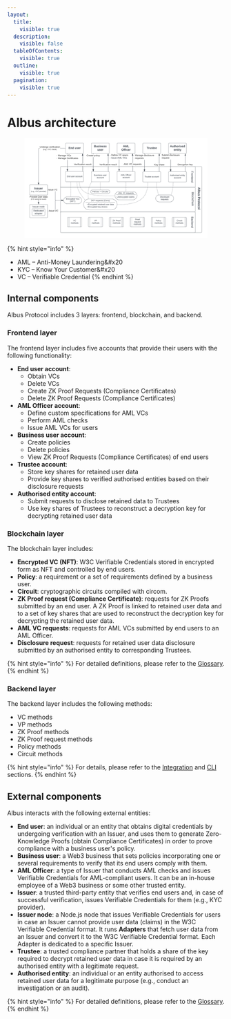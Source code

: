 ```yaml
---
layout:
  title:
    visible: true
  description:
    visible: false
  tableOfContents:
    visible: true
  outline:
    visible: true
  pagination:
    visible: true
---
```


# Albus architecture

<figure><img src="/docs/gitbook-sync/.gitbook/assets/albus-architecture.png" alt="Albus architecture diagram"><figcaption></figcaption></figure>

{% hint style="info" %}
* AML – Anti-Money Laundering&#x20
* KYC – Know Your Customer&#x20
* VC – Verifiable Credential
{% endhint %}

## Internal components

Albus Protocol includes 3 layers: frontend, blockchain, and backend.

### Frontend layer

The frontend layer includes five accounts that provide their users with the following functionality:

* **End user account**:
  * Obtain VCs
  * Delete VCs
  * Create ZK Proof Requests (Compliance Certificates)
  * Delete ZK Proof Requests (Compliance Certificates)
* **AML Officer account**:
  * Define custom specifications for AML VCs
  * Perform AML checks
  * Issue AML VCs for users
* **Business user account**:
  * Create policies
  * Delete policies
  * View ZK Proof Requests (Compliance Certificates) of end users
* **Trustee account**:
  * Store key shares for retained user data
  * Provide key shares to verified authorised entities based on their disclosure requests 
* **Authorised entity account**:
  * Submit requests to disclose retained data to Trustees
  * Use key shares of Trustees to reconstruct a decryption key for decrypting retained user data

### Blockchain layer

The blockchain layer includes:

* **Encrypted VC (NFT)**: W3C Verifiable Credentials stored in encrypted form as NFT and controlled by end users.
* **Policy**: a requirement or a set of requirements defined by a business user.
* **Circuit**: cryptographic circuits compiled with circom.
* **ZK Proof request (Compliance Certificate)**: requests for ZK Proofs submitted by an end user. A ZK Proof is linked to retained user data and to a set of key shares that are used to reconstruct the decryption key for decrypting the retained user data.
* **AML VC requests**: requests for AML VCs submitted by end users to an AML Officer.
* **Disclosure request**: requests for retained user data disclosure submitted by an authorised entity to corresponding Trustees.

{% hint style="info" %}
For detailed definitions, please refer to the [Glossary](/docs/gitbook-sync/glossary.md).
{% endhint %}

### Backend layer

The backend layer includes the following methods:

* VC methods
* VP methods
* ZK Proof methods
* ZK Proof request methods
* Policy methods
* Circuit methods

{% hint style="info" %}
For details, please refer to the [Integration](/docs/gitbook-sync/integration.md) and [CLI](/docs/gitbook-sync/albus-cli.md) sections.
{% endhint %}

## External components

Albus interacts with the following external entities:

- **End user**: an individual or an entity that obtains digital credentials by undergoing verification with an Issuer, and uses them to generate Zero-Knowledge Proofs (obtain Compliance Certificates) in order to prove compliance with a business user's policy.
- **Business user**: a Web3 business that sets policies incorporating one or several requirements to verify that its end users comply with them.
- **AML Officer**: a type of Issuer that conducts AML checks and issues Verifiable Credentials for AML-compliant users. It can be an in-house employee of a Web3 business or some other trusted entity.
- **Issuer**: a trusted third-party entity that verifies end users and, in case of successful verification, issues Verifiable Credentials for them (e.g., KYC provider).
- **Issuer node**: a Node.js node that issues Verifiable Credentials for users in case an Issuer cannot provide user data (claims) in the W3C Verifiable Credential format. It runs **Adapters** that fetch user data from an Issuer and convert it to the W3C Verifiable Credential format. Each Adapter is dedicated to a specific Issuer.
- **Trustee**: a trusted compliance partner that holds a share of the key required to decrypt retained user data in case it is required by an authorised entity with a legitimate request.
- **Authorised entity**: an individual or an entity authorised to access retained user data for a legitimate purpose (e.g., conduct an investigation or an audit). 

{% hint style="info" %}
For detailed definitions, please refer to the [Glossary](/docs/gitbook-sync/glossary.md).
{% endhint %}
